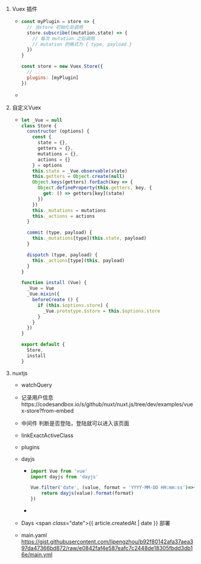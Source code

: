 1. Vuex 插件

   - ```javascript
     const myPlugin = store => {
       // 当store 初始化后调用
       store.subscribe((mutation,state) => {
         // 每次 mutation 之后调用
         // mutation 的格式为 { type, payload }
       })
     }
     
     const store = new Vuex.Store({
       // ...
       plugins: [myPlugin]
     })
     ```

   - 

2. 自定义Vuex

   - ```javascript
     let _Vue = null
     class Store {
       constructor (options) {
         const {
           state = {},
           getters = {},
           mutations = {},
           actions = {}
         } = options
         this.state = _Vue.observable(state)
         this.getters = Object.create(null)
         Object.keys(getters).forEach(key => {
           Object.defineProperty(this.getters, key, {
             get: () => getters[key](state)
           })
         })
         this._mutations = mutations
         this._actions = actions
       }
     
       commit (type, payload) {
         this._mutations[type](this.state, payload)
       }
     
       dispatch (type, payload) {
         this._actions[type](this, payload)
       }
     }
     
     function install (Vue) {
       _Vue = Vue
       _Vue.mixin({
         beforeCreate () {
           if (this.$options.store) {
             _Vue.prototype.$store = this.$options.store
           }
         }
       })
     }
     
     export default {
       Store,
       install
     }
     ```

3. nuxtjs

   - watchQuery
   
   - 记录用户信息https://codesandbox.io/s/github/nuxt/nuxt.js/tree/dev/examples/vuex-store?from-embed
   
   - 中间件 判断是否登陆，登陆就可以进入该页面
   
   - linkExactActiveClass
   
   - plugins
   
   - dayjs
   
     - ```javascript
       import Vue from 'vue'
       import dayjs from 'dayjs'
       
       Vue.filter('date', (value, format = 'YYYY-MM-DD HH:mm:ss')=>{
           return dayjs(value).format(format)
       })
       ```
   
     - 
   
   -  Days <span *class*="date">{{ article.createdAt | date }}</span>
部署
   - main.yaml https://gist.githubusercontent.com/lipengzhou/b92f80142afa37aea397da47366bd872/raw/e0842faf4e587eafc7c2448de18305fbdd3db16e/main.yml